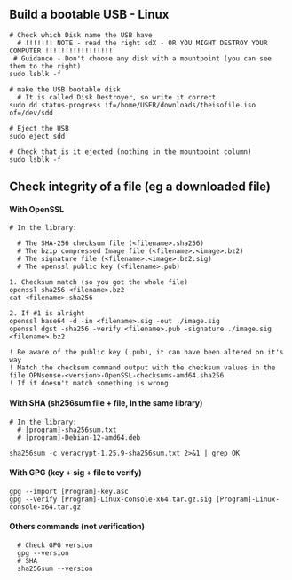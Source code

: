 

## Build a bootable USB - Linux

```
# Check which Disk name the USB have
  # !!!!!!! NOTE - read the right sdX - OR YOU MIGHT DESTROY YOUR COMPUTER !!!!!!!!!!!!!!!!!
 # Guidance - Don't choose any disk with a mountpoint (you can see them to the right)
sudo lsblk -f

# make the USB bootable disk
  # It is called Disk Destroyer, so write it correct
sudo dd status-progress if=/home/USER/downloads/theisofile.iso of=/dev/sdd

# Eject the USB
sudo eject sdd

# Check that is it ejected (nothing in the mountpoint column)
sudo lsblk -f

```

## Check integrity of a file (eg a downloaded file)
#### With OpenSSL
```
# In the library:

  # The SHA-256 checksum file (<filename>.sha256)
  # The bzip compressed Image file (<filename>.<image>.bz2)
  # The signature file (<filename>.<image>.bz2.sig)
  # The openssl public key (<filename>.pub)

1. Checksum match (so you got the whole file)
openssl sha256 <filename>.bz2
cat <filename>.sha256

2. If #1 is alright
openssl base64 -d -in <filename>.sig -out ./image.sig
openssl dgst -sha256 -verify <filename>.pub -signature ./image.sig <filename>.bz2

! Be aware of the public key (.pub), it can have been altered on it's way
! Match the checksum command output with the checksum values in the file OPNsense-<version>-OpenSSL-checksums-amd64.sha256
! If it doesn't match something is wrong

```

#### With SHA (sh256sum file + file, In the same library)
```
# In the library:
  # [program]-sha256sum.txt
  # [program]-Debian-12-amd64.deb

sha256sum -c veracrypt-1.25.9-sha256sum.txt 2>&1 | grep OK

```

#### With GPG (key + sig + file to verify)
```
gpg --import [Program]-key.asc 
gpg --verify [Program]-Linux-console-x64.tar.gz.sig [Program]-Linux-console-x64.tar.gz
```


#### Others commands (not verification)
```
  # Check GPG version
  gpg --version
  # SHA
  sha256sum --version
```

